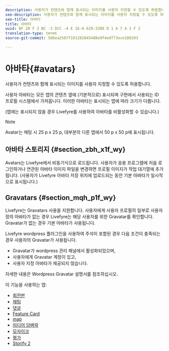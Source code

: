 ```yaml
---
description: 사용자가 컨텐츠와 함께 표시되는 이미지를 사용자 지정할 수 있도록 허용합니다.
seo-description: 사용자가 컨텐츠와 함께 표시되는 이미지를 사용자 지정할 수 있도록 허용합니다.
seo-title: 아바타
title: 아바타
uuid: BF 20 F 3 BC -3 DCC -4 E 16-A 629-3380 D 1 A 7 A 3 F 2
translation-type: tm+mt
source-git-commit: 566ea2587f101202045488e9f4edf73ece100293

---
```



# 아바타{#avatars}

사용자가 컨텐츠와 함께 표시되는 이미지를 사용자 지정할 수 있도록 허용합니다.

사용자 아바타는 모든 앱의 콘텐츠 옆에 (기본적으로) 표시되며 구현에서 사용되는 ID 프로필 시스템에서 가져옵니다. 이러한 아바타는 표시되는 앱에 따라 크기가 다릅니다.

(앱에는 표시되지 않을 경우 Livefyre를 사용하여 아바타를 비활성화할 수 있습니다.)

>[!NOTE]
>
>Avatar는 채팅 시 25 p x 25 p, 대부분의 다른 앱에서 50 p x 50 p에 표시됩니다.

## 아바타 스토리지 {#section_zbh_x1f_wy}

Avatars는 Livefyre에서 비동기식으로 로드됩니다. 사용자가 응용 프로그램에 처음 로그인하거나 연관된 아바타 이미지 파일을 변경하면 프로필 이미지가 작업 대기열에 추가됩니다. (사용자가 Livefyre 아바타 저장 위치에 업로드되는 동안 기본 아바타가 일시적으로 표시됩니다.)

## Gravatars {#section_mqh_p1f_wy}

Livefyre는 Gravatars 사용을 지원합니다. 사용자에게 사용자 프로필의 일부로 사용자 정의 아바타가 없는 경우 Livefyre는 해당 사용자를 위한 Gravatar를 확인합니다. Gravatar가 없는 경우 기본 아바타가 사용됩니다.

Livefyre wordpress 플러그인을 사용하여 주석이 포함된 경우 다음 조건이 충족되는 경우 사용자의 Gravatar가 사용됩니다.

* Gravatar가 wordpress 관리 패널에서 활성화되었으며,
* 사용자에게 Gravatar 계정이 있고,
* 사용자 지정 아바타가 제공되지 않습니다.

자세한 내용은 Wordpress Gravatar 설명서를 참조하십시오.



이 기능을 사용하는 앱:

* [회전판](/help/using/c-about-apps/c-carousel-app/c-carousel-app.md#c_carousel_app)
* [채팅](/help/using/c-about-apps/c-chat-app/c-chat-app.md#c_chat_app)
* [댓글](/help/using/c-about-apps/c-comments/c-comments.md)
* [Feature Card](/help/using/c-about-apps/c-feature-card-app/c-feature-card-app.md#c_feature_card_app)
* [map](/help/using/c-about-apps/c-map-app/c-map-app.md#c_map_app)
* [미디어 담벼락](/help/using/c-about-apps/c-media-wall-app/c-media-wall-app.md#c_media_wall_app)
* [모자이크](/help/using/c-about-apps/c-mosaic-app/c-mosaic-app.md#c_mosaic_app)
* [평가](/help/using/c-about-apps/c-reviews-app/c-reviews-app.md#c_reviews_app)
* [Storify 2](/help/using/c-about-apps/c-storify2/c-storify2.md#c_storify2)


